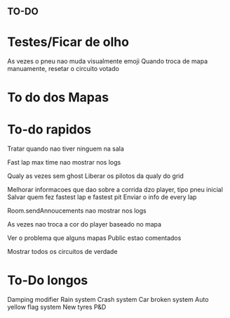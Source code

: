 ## TO-DO

# Testes/Ficar de olho

As vezes o pneu nao muda visualmente emoji
Quando troca de mapa manuamente, resetar o circuito votado

# To do dos Mapas

# To-do rapidos

Tratar quando nao tiver ninguem na sala

Fast lap max time nao mostrar nos logs

Qualy as vezes sem ghost
Liberar os pilotos da qualy do grid

Melhorar informacoes que dao sobre a corrida dzo player, tipo pneu inicial
Salvar quem fez fastest lap e fastest pit
Enviar o info de every lap

Room.sendAnnoucements nao mostrar nos logs

As vezes nao troca a cor do player baseado no mapa

Ver o problema que alguns mapas Public estao comentados

Mostrar todos os circuitos de verdade

# To-Do longos

Damping modifier
Rain system
Crash system
Car broken system
Auto yellow flag system
New tyres
P&D
